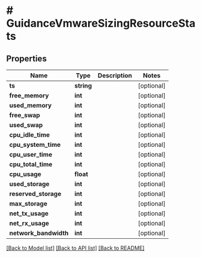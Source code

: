 # # GuidanceVmwareSizingResourceStats

## Properties

Name | Type | Description | Notes
------------ | ------------- | ------------- | -------------
**ts** | **string** |  | [optional]
**free_memory** | **int** |  | [optional]
**used_memory** | **int** |  | [optional]
**free_swap** | **int** |  | [optional]
**used_swap** | **int** |  | [optional]
**cpu_idle_time** | **int** |  | [optional]
**cpu_system_time** | **int** |  | [optional]
**cpu_user_time** | **int** |  | [optional]
**cpu_total_time** | **int** |  | [optional]
**cpu_usage** | **float** |  | [optional]
**used_storage** | **int** |  | [optional]
**reserved_storage** | **int** |  | [optional]
**max_storage** | **int** |  | [optional]
**net_tx_usage** | **int** |  | [optional]
**net_rx_usage** | **int** |  | [optional]
**network_bandwidth** | **int** |  | [optional]

[[Back to Model list]](../../README.md#models) [[Back to API list]](../../README.md#endpoints) [[Back to README]](../../README.md)
